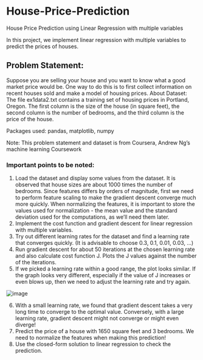 # House-Price-Prediction
House Price Prediction using Linear Regression with multiple variables

In this project, we implement linear regression with multiple variables to predict the prices of houses.

## Problem Statement: 
Suppose you are selling your house and you want to know what a good market price would be. One way to do this is to first collect information on recent houses sold and make a model of housing prices.
About Dataset: The file ex1data2.txt contains a training set of housing prices in Portland, Oregon. The first column is the size of the house (in square feet), the second column is the number of bedrooms, and the third column is the price of the house.

Packages used: pandas, matplotlib, numpy

Note: This problem statement and dataset is from Coursera, Andrew Ng’s machine learning Coursework

### Important points to be noted:
1.	Load the dataset and display some values from the dataset. It is observed that house sizes are about 1000 times the number of bedrooms. Since features differs by orders of magnitude, first we need to perform feature scaling to make the gradient descent converge much more quickly. 
When normalizing the features, it is important to store the values used for normalization - the mean value and the standard deviation used for the computations, as we’ll need them later.
2.	Implement the cost function and gradient descent for linear regression with multiple variables. 
3.	Try out different learning rates for the dataset and find a learning rate that converges quickly. (It is advisable to choose 0.3, 0.1, 0.01, 0.03, …)
4.	Run gradient descent for about 50 iterations at the chosen learning rate and also calculate cost function J. Plots the J values against the number of the iterations. 
5.	If we picked a learning rate within a good range, the plot looks similar. If the graph looks very different, especially if the value of J increases or even blows up, then we need to adjust the learning rate and try again.

 ![image](https://user-images.githubusercontent.com/114208254/210999946-84708cdd-3628-4ff0-8c65-00c27b117ccc.png)

6.	With a small learning rate, we found that gradient descent takes a very long time to converge to the optimal value. Conversely, with a large learning rate, gradient descent might not converge or might even diverge!
7.	Predict the price of a house with 1650 square feet and 3 bedrooms. We need to normalize the features when making this prediction!
8.	Use the closed-form solution to linear regression to check the prediction. 
